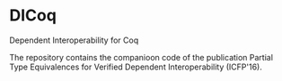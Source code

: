 
# DICoq
Dependent Interoperability for Coq

The repository contains the companioon code of the publication
Partial Type Equivalences for Verified Dependent Interoperability (ICFP'16).
